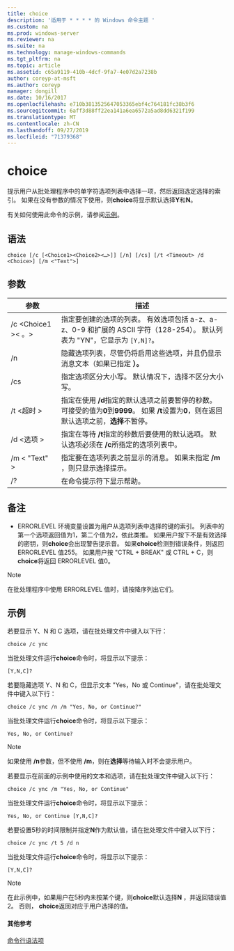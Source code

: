 ```yaml
---
title: choice
description: '适用于 * * * * 的 Windows 命令主题 '
ms.custom: na
ms.prod: windows-server
ms.reviewer: na
ms.suite: na
ms.technology: manage-windows-commands
ms.tgt_pltfrm: na
ms.topic: article
ms.assetid: c65a9119-410b-4dcf-9fa7-4e07d2a7238b
author: coreyp-at-msft
ms.author: coreyp
manager: dongill
ms.date: 10/16/2017
ms.openlocfilehash: e710b3813525647053365ebf4c764181fc38b3f6
ms.sourcegitcommit: 6aff3d88ff22ea141a6ea6572a5ad8dd6321f199
ms.translationtype: MT
ms.contentlocale: zh-CN
ms.lasthandoff: 09/27/2019
ms.locfileid: "71379368"
---
```

# <a name="choice"></a>choice



提示用户从批处理程序中的单字符选项列表中选择一项，然后返回选定选择的索引。 如果在没有参数的情况下使用，则**choice**将显示默认选择**Y**和**N**。

有关如何使用此命令的示例，请参阅[示例](#BKMK_examples)。

## <a name="syntax"></a>语法

```
choice [/c [<Choice1><Choice2><…>]] [/n] [/cs] [/t <Timeout> /d <Choice>] [/m <"Text">]
```

## <a name="parameters"></a>参数

|参数|描述|
|---------|-----------|
|/c \<Choice1 ><Choice2>< 。>|指定要创建的选项的列表。 有效选项包括 a-z、a-z、0-9 和扩展的 ASCII 字符（128-254）。 默认列表为 "YN"，它显示为 `[Y,N]?`。|
|/n|隐藏选项列表，尽管仍将启用这些选项，并且仍显示消息文本（如果已指定 **）。**|
|/cs|指定选项区分大小写。 默认情况下，选择不区分大小写。|
|/t \<超时 >|指定在使用 **/d**指定的默认选项之前要暂停的秒数。 可接受的值为**0**到**9999**。 如果 **/t**设置为**0**，则在返回默认选项之前，**选择**不暂停。|
|/d \<选项 >|指定在等待 **/t**指定的秒数后要使用的默认选项。 默认选项必须在 **/c**所指定的选项列表中。|
|/m < "Text" >|指定要在选项列表之前显示的消息。 如果未指定 **/m** ，则只显示选择提示。|
|/?|在命令提示符下显示帮助。|

## <a name="remarks"></a>备注

-   ERRORLEVEL 环境变量设置为用户从选项列表中选择的键的索引。 列表中的第一个选项返回值为1，第二个值为2，依此类推。 如果用户按下不是有效选择的密钥，则**choice**会出现警告提示音。 如果**choice**检测到错误条件，则返回 ERRORLEVEL 值255。 如果用户按 "CTRL + BREAK" 或 CTRL + C，则**choice**将返回 ERRORLEVEL 值0。

> [!NOTE]
> 在批处理程序中使用 ERRORLEVEL 值时，请按降序列出它们。

## <a name="BKMK_examples"></a>示例

若要显示 Y、N 和 C 选项，请在批处理文件中键入以下行：
```
choice /c ync
```
当批处理文件运行**choice**命令时，将显示以下提示：
```
[Y,N,C]?
```
若要隐藏选项 Y、N 和 C，但显示文本 "Yes，No 或 Continue"，请在批处理文件中键入以下行：
```
choice /c ync /n /m "Yes, No, or Continue?"
```
当批处理文件运行**choice**命令时，将显示以下提示：
```
Yes, No, or Continue?
```

> [!NOTE]
> 如果使用 **/n**参数，但不使用 **/m**，则在**选择**等待输入时不会提示用户。

若要显示在前面的示例中使用的文本和选项，请在批处理文件中键入以下行：
```
choice /c ync /m "Yes, No, or Continue"
```
当批处理文件运行**choice**命令时，将显示以下提示：
```
Yes, No, or Continue [Y,N,C]?
```
若要设置5秒的时间限制并指定**N**作为默认值，请在批处理文件中键入以下行：
```
choice /c ync /t 5 /d n
```
当批处理文件运行**choice**命令时，将显示以下提示：
```
[Y,N,C]?
```

> [!NOTE]
> 在此示例中，如果用户在5秒内未按某个键，则**choice**默认选择**N** ，并返回错误值2。 否则， **choice**返回对应于用户选择的值。

#### <a name="additional-references"></a>其他参考

[命令行语法项](command-line-syntax-key.md)
